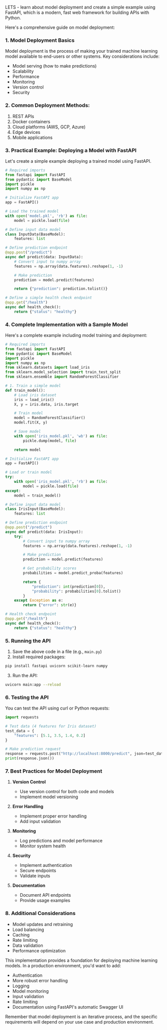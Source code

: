 LETS - learn about model deployment and create a simple example using FastAPI, which is a modern, fast web framework for building APIs with Python.

Here's a comprehensive guide on model deployment:

### 1. Model Deployment Basics

Model deployment is the process of making your trained machine learning model available to end-users or other systems. Key considerations include:

- Model serving (how to make predictions)
- Scalability
- Performance
- Monitoring
- Version control
- Security

### 2. Common Deployment Methods:

1. REST APIs
2. Docker containers
3. Cloud platforms (AWS, GCP, Azure)
4. Edge devices
5. Mobile applications

### 3. Practical Example: Deploying a Model with FastAPI

Let's create a simple example deploying a trained model using FastAPI.

```python
# Required imports
from fastapi import FastAPI
from pydantic import BaseModel
import pickle
import numpy as np

# Initialize FastAPI app
app = FastAPI()

# Load the trained model
with open('model.pkl', 'rb') as file:
    model = pickle.load(file)

# Define input data model
class InputData(BaseModel):
    features: list

# Define prediction endpoint
@app.post("/predict")
async def predict(data: InputData):
    # Convert input to numpy array
    features = np.array(data.features).reshape(1, -1)

    # Make prediction
    prediction = model.predict(features)

    return {"prediction": prediction.tolist()}

# Define a simple health check endpoint
@app.get("/health")
async def health_check():
    return {"status": "healthy"}
```

### 4. Complete Implementation with a Sample Model

Here's a complete example including model training and deployment:

```python
# Required imports
from fastapi import FastAPI
from pydantic import BaseModel
import pickle
import numpy as np
from sklearn.datasets import load_iris
from sklearn.model_selection import train_test_split
from sklearn.ensemble import RandomForestClassifier

# 1. Train a simple model
def train_model():
    # Load iris dataset
    iris = load_iris()
    X, y = iris.data, iris.target

    # Train model
    model = RandomForestClassifier()
    model.fit(X, y)

    # Save model
    with open('iris_model.pkl', 'wb') as file:
        pickle.dump(model, file)

    return model

# Initialize FastAPI app
app = FastAPI()

# Load or train model
try:
    with open('iris_model.pkl', 'rb') as file:
        model = pickle.load(file)
except:
    model = train_model()

# Define input data model
class IrisInput(BaseModel):
    features: list

# Define prediction endpoint
@app.post("/predict")
async def predict(data: IrisInput):
    try:
        # Convert input to numpy array
        features = np.array(data.features).reshape(1, -1)

        # Make prediction
        prediction = model.predict(features)

        # Get probability scores
        probabilities = model.predict_proba(features)

        return {
            "prediction": int(prediction[0]),
            "probability": probabilities[0].tolist()
        }
    except Exception as e:
        return {"error": str(e)}

# Health check endpoint
@app.get("/health")
async def health_check():
    return {"status": "healthy"}
```

### 5. Running the API

1. Save the above code in a file (e.g., `main.py`)
2. Install required packages:

```bash
pip install fastapi uvicorn scikit-learn numpy
```

3. Run the API:

```bash
uvicorn main:app --reload
```

### 6. Testing the API

You can test the API using curl or Python requests:

```python
import requests

# Test data (4 features for Iris dataset)
test_data = {
    "features": [5.1, 3.5, 1.4, 0.2]
}

# Make prediction request
response = requests.post("http://localhost:8000/predict", json=test_data)
print(response.json())
```

### 7. Best Practices for Model Deployment

1. **Version Control**

   - Use version control for both code and models
   - Implement model versioning

2. **Error Handling**

   - Implement proper error handling
   - Add input validation

3. **Monitoring**

   - Log predictions and model performance
   - Monitor system health

4. **Security**

   - Implement authentication
   - Secure endpoints
   - Validate inputs

5. **Documentation**
   - Document API endpoints
   - Provide usage examples

### 8. Additional Considerations

- Model updates and retraining
- Load balancing
- Caching
- Rate limiting
- Data validation
- Performance optimization

This implementation provides a foundation for deploying machine learning models. In a production environment, you'd want to add:

- Authentication
- More robust error handling
- Logging
- Model monitoring
- Input validation
- Rate limiting
- Documentation using FastAPI's automatic Swagger UI

Remember that model deployment is an iterative process, and the specific requirements will depend on your use case and production environment.
